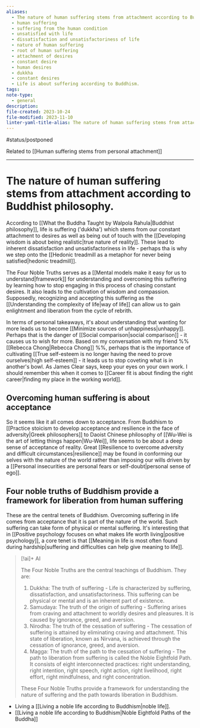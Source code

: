 ```yaml
---
aliases:
  - The nature of human suffering stems from attachment according to Buddhist philosophy.
  - human suffering
  - suffering from the human condition
  - unsatisfied with life
  - dissatisfaction and unsatisfactoriness of life
  - nature of human suffering
  - root of human suffering
  - attachment of desires
  - constant desire
  - human desires
  - dukkha
  - constant desires
  - Life is about suffering according to Buddhism.
tags: 
note-type:
  - general
description: 
file-created: 2023-10-24
file-modified: 2023-11-10
linter-yaml-title-alias: The nature of human suffering stems from attachment according to Buddhist philosophy.
---
```


#status/postponed

Related to [[Human suffering stems from personal attachment]]

---

# The nature of human suffering stems from attachment according to Buddhist philosophy.

According to [[What the Buddha Taught by Walpola Rahula|Buddhist philosophy]], life is suffering ('dukkha') which stems from our constant attachment to desires as well as being out of touch with the [[Developing wisdom is about being realistic|true nature of reality]]. These lead to inherent dissatisfaction and unsatisfactoriness in life - perhaps tha is why we step onto the [[Hedonic treadmill as a metaphor for never being satisfied|hedonic treadmill]]. 

The Four Noble Truths serves as a [[Mental models make it easy for us to understand|framework]] for understanding and overcoming this suffering by learning how to stop engaging in this process of chasing constant desires. It also leads to the cultivation of wisdom and compassion. Supposedly, recognizing and accepting this suffering as the [[Understanding the complexity of life|way of life]] can allow us to gain enlightment and liberation from the cycle of rebrith.

In terms of personal takeaways, it's about understanding that wanting for more leads us to become [[Minimize sources of unhappiness|unhappy]]. Perhaps that is the danger of [[Social comparison|social comparison]] - it causes us to wish for more. Based on my conversation with my friend %% [[Rebecca Chong|Rebecca Chong]] %%, perhaps that is the importance of cultivating [[True self-esteem is no longer having the need to prove ourselves|high self-esteem]] - it leads us to stop coveting what is in another's bowl. As James Clear says, keep your eyes on your own work. I should remember this when it comes to [[Career fit is about finding the right career|finding my place in the working world]]. 

## Overcoming human suffering is about acceptance

So it seems like it all comes down to acceptance. From Buddhism to [[Practice stoicism to develop acceptance and resilience in the face of adversity|Greek philosophers]] to Daoist Chinese philosophy of [[Wu-Wei is the art of letting things happen|Wu-Wei]], life seems to be about a deep sense of acceptance of reality. Great [[Resilience to overcome adversity and difficult circumstances|resilience]] may be found in conforming our selves with the nature of the world rather than imposing our wills driven by a [[Personal insecurities are personal fears or self-doubt|personal sense of ego]].
## Four noble truths of Buddhism provide a framework for liberation from human suffering

These are the central tenets of Buddhism. Overcoming suffering in life comes from acceptance that it is part of the nature of the world. Such suffering can take form of physical or mental suffering. It's interesting that in [[Positive psychology focuses on what makes life worth living|positive psychology]], a core tenet is that [[Meaning in life is most often found during hardship|suffering and difficulties can help give meaning to life]]. 


> [!ai]+ AI
>
> The Four Noble Truths are the central teachings of Buddhism. They are:
> 1. Dukkha: The truth of suffering - Life is characterized by suffering, dissatisfaction, and unsatisfactoriness. This suffering can be physical or mental and is an inherent part of existence.
> 2. Samudaya: The truth of the origin of suffering - Suffering arises from craving and attachment to worldly desires and pleasures. It is caused by ignorance, greed, and aversion.
> 3. Nirodha: The truth of the cessation of suffering - The cessation of suffering is attained by eliminating craving and attachment. This state of liberation, known as Nirvana, is achieved through the cessation of ignorance, greed, and aversion.
> 4. Magga: The truth of the path to the cessation of suffering - The path to liberation from suffering is called the Noble Eightfold Path. It consists of eight interconnected practices: right understanding, right intention, right speech, right action, right livelihood, right effort, right mindfulness, and right concentration.
> 
> These Four Noble Truths provide a framework for understanding the nature of suffering and the path towards liberation in Buddhism.




- Living a [[Living a noble life according to Buddhism|noble life]].
- [[Living a noble life according to Buddhism|Noble Eightfold Paths of the Buddha]]
